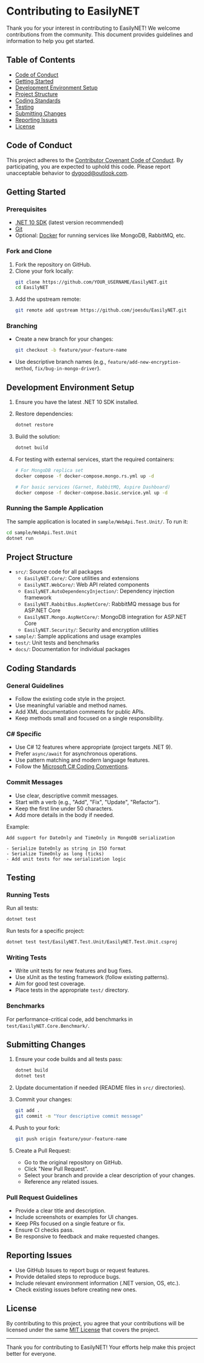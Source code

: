 # Contributing to EasilyNET

Thank you for your interest in contributing to EasilyNET! We welcome contributions from the community. This document provides guidelines and information to help you get started.

## Table of Contents

- [Code of Conduct](#code-of-conduct)
- [Getting Started](#getting-started)
- [Development Environment Setup](#development-environment-setup)
- [Project Structure](#project-structure)
- [Coding Standards](#coding-standards)
- [Testing](#testing)
- [Submitting Changes](#submitting-changes)
- [Reporting Issues](#reporting-issues)
- [License](#license)

## Code of Conduct

This project adheres to the [Contributor Covenant Code of Conduct](CODE_OF_CONDUCT.md). By participating, you are expected to uphold this code. Please report unacceptable behavior to [dygood@outlook.com](mailto:dygood@outlook.com).

## Getting Started

### Prerequisites

- [.NET 10 SDK](https://dotnet.microsoft.com/download/dotnet) (latest version recommended)
- [Git](https://git-scm.com/)
- Optional: [Docker](https://www.docker.com/) for running services like MongoDB, RabbitMQ, etc.

### Fork and Clone

1. Fork the repository on GitHub.
2. Clone your fork locally:
   ```bash
   git clone https://github.com/YOUR_USERNAME/EasilyNET.git
   cd EasilyNET
   ```
3. Add the upstream remote:
   ```bash
   git remote add upstream https://github.com/joesdu/EasilyNET.git
   ```

### Branching

- Create a new branch for your changes:
  ```bash
  git checkout -b feature/your-feature-name
  ```
- Use descriptive branch names (e.g., `feature/add-new-encryption-method`, `fix/bug-in-mongo-driver`).

## Development Environment Setup

1. Ensure you have the latest .NET 10 SDK installed.
2. Restore dependencies:
   ```bash
   dotnet restore
   ```
3. Build the solution:
   ```bash
   dotnet build
   ```
4. For testing with external services, start the required containers:

   ```bash
   # For MongoDB replica set
   docker compose -f docker-compose.mongo.rs.yml up -d

   # For basic services (Garnet, RabbitMQ, Aspire Dashboard)
   docker compose -f docker-compose.basic.service.yml up -d
   ```

### Running the Sample Application

The sample application is located in `sample/WebApi.Test.Unit/`. To run it:

```bash
cd sample/WebApi.Test.Unit
dotnet run
```

## Project Structure

- `src/`: Source code for all packages
  - `EasilyNET.Core/`: Core utilities and extensions
  - `EasilyNET.WebCore/`: Web API related components
  - `EasilyNET.AutoDependencyInjection/`: Dependency injection framework
  - `EasilyNET.RabbitBus.AspNetCore/`: RabbitMQ message bus for ASP.NET Core
  - `EasilyNET.Mongo.AspNetCore/`: MongoDB integration for ASP.NET Core
  - `EasilyNET.Security/`: Security and encryption utilities
- `sample/`: Sample applications and usage examples
- `test/`: Unit tests and benchmarks
- `docs/`: Documentation for individual packages

## Coding Standards

### General Guidelines

- Follow the existing code style in the project.
- Use meaningful variable and method names.
- Add XML documentation comments for public APIs.
- Keep methods small and focused on a single responsibility.

### C# Specific

- Use C# 12 features where appropriate (project targets .NET 9).
- Prefer `async/await` for asynchronous operations.
- Use pattern matching and modern language features.
- Follow the [Microsoft C# Coding Conventions](https://docs.microsoft.com/en-us/dotnet/csharp/programming-guide/inside-a-csharp/coding-conventions).

### Commit Messages

- Use clear, descriptive commit messages.
- Start with a verb (e.g., "Add", "Fix", "Update", "Refactor").
- Keep the first line under 50 characters.
- Add more details in the body if needed.

Example:

```
Add support for DateOnly and TimeOnly in MongoDB serialization

- Serialize DateOnly as string in ISO format
- Serialize TimeOnly as long (ticks)
- Add unit tests for new serialization logic
```

## Testing

### Running Tests

Run all tests:

```bash
dotnet test
```

Run tests for a specific project:

```bash
dotnet test test/EasilyNET.Test.Unit/EasilyNET.Test.Unit.csproj
```

### Writing Tests

- Write unit tests for new features and bug fixes.
- Use xUnit as the testing framework (follow existing patterns).
- Aim for good test coverage.
- Place tests in the appropriate `test/` directory.

### Benchmarks

For performance-critical code, add benchmarks in `test/EasilyNET.Core.Benchmark/`.

## Submitting Changes

1. Ensure your code builds and all tests pass:

   ```bash
   dotnet build
   dotnet test
   ```

2. Update documentation if needed (README files in `src/` directories).

3. Commit your changes:

   ```bash
   git add .
   git commit -m "Your descriptive commit message"
   ```

4. Push to your fork:

   ```bash
   git push origin feature/your-feature-name
   ```

5. Create a Pull Request:
   - Go to the original repository on GitHub.
   - Click "New Pull Request".
   - Select your branch and provide a clear description of your changes.
   - Reference any related issues.

### Pull Request Guidelines

- Provide a clear title and description.
- Include screenshots or examples for UI changes.
- Keep PRs focused on a single feature or fix.
- Ensure CI checks pass.
- Be responsive to feedback and make requested changes.

## Reporting Issues

- Use GitHub Issues to report bugs or request features.
- Provide detailed steps to reproduce bugs.
- Include relevant environment information (.NET version, OS, etc.).
- Check existing issues before creating new ones.

## License

By contributing to this project, you agree that your contributions will be licensed under the same [MIT License](LICENSE) that covers the project.

---

Thank you for contributing to EasilyNET! Your efforts help make this project better for everyone.
